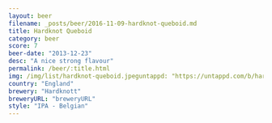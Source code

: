 ```yaml
---
layout: beer
filename: _posts/beer/2016-11-09-hardknot-queboid.md
title: Hardknot Queboid
category: beer
score: 7
beer-date: "2013-12-23"
desc: "A nice strong flavour"
permalink: /beer/:title.html
img: /img/list/hardknot-queboid.jpeguntappd: "https://untappd.com/b/hardknott-queboid/26944"
country: "England"
brewery: "Hardknott"
breweryURL: "breweryURL"
style: "IPA - Belgian"
---
```

